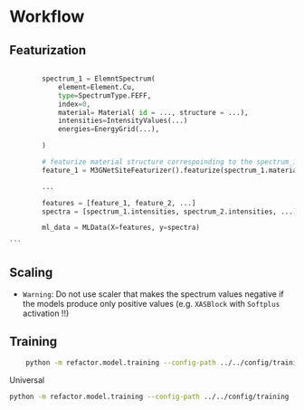 # Workflow

## Featurization

````python

        spectrum_1 = ElemntSpectrum(
            element=Element.Cu,
            type=SpectrumType.FEFF,
            index=0,
            material= Material( id = ..., structure = ...),
            intensities=IntensityValues(...)
            energies=EnergyGrid(...),

        )

        # featurize material structure correspoinding to the spectrum_1
        feature_1 = M3GNetSiteFeaturizer().featurize(spectrum_1.material.structure, spectrum_1.index)

        ...

        features = [feature_1, feature_2, ...]
        spectra = [spectrum_1.intensities, spectrum_2.intensities, ...]

        ml_data = MLData(X=features, y=spectra)

```
````

## Scaling

- `Warning`: Do not use scaler that makes the spectrum values negative if the models produce only positive values (e.g. `XASBlock` with `Softplus` activation !!)

## Training

```bash
    python -m refactor.model.training --config-path ../../config/training --config-name expertXAS element=Cu type=FEFF
```

Universal

```bash
python -m refactor.model.training --config-path ../../config/training --config-name universalXAS
```

